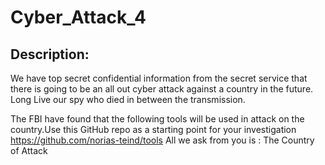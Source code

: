 
# Cyber_Attack_4
## Description:
We have top secret confidential information from the secret service that there is going to be an all out cyber attack against a country in the future. Long Live our spy who died in between the transmission. 

The FBI have found that the following tools will be used in attack on the country.Use this GitHub repo as a starting point for your investigation 
https://github.com/norias-teind/tools
All we ask from you is :
The Country of Attack

